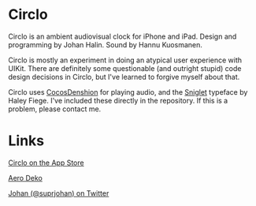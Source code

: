 Circlo
======

Circlo is an ambient audiovisual clock for iPhone and iPad. Design and programming by Johan Halin. Sound by Hannu Kuosmanen.

Circlo is mostly an experiment in doing an atypical user experience with UIKit. There are definitely some questionable (and outright stupid) code design decisions in Circlo, but I've learned to forgive myself about that.

Circlo uses [CocosDenshion](https://github.com/cocos2d/cocos2d-iphone) for playing audio, and the [Sniglet](http://www.theleagueofmoveabletype.com/sniglet) typeface by Haley Fiege. I've included these directly in the repository. If this is a problem, please contact me.

Links
=====

[Circlo on the App Store](http://itunes.apple.com/us/app/circlo-ambient-audiovisual/id523405247?ls=1&mt=8)

[Aero Deko](http://aerodeko.com)

[Johan (@suprjohan) on Twitter](http://twitter.com/suprjohan)
